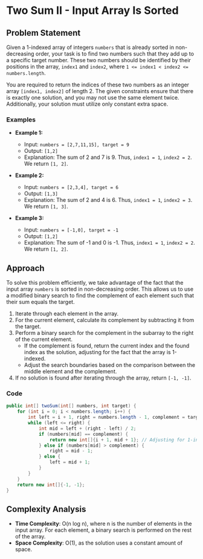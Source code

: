 # Two Sum II - Input Array Is Sorted

## Problem Statement

Given a 1-indexed array of integers `numbers` that is already sorted in non-decreasing order, your task is to find two numbers such that they add up to a specific target number. These two numbers should be identified by their positions in the array, `index1` and `index2`, where `1 <= index1 < index2 <= numbers.length`.

You are required to return the indices of these two numbers as an integer array `[index1, index2]` of length 2. The given constraints ensure that there is exactly one solution, and you may not use the same element twice. Additionally, your solution must utilize only constant extra space.

### Examples

- **Example 1:**
    - Input: `numbers = [2,7,11,15], target = 9`
    - Output: `[1,2]`
    - Explanation: The sum of 2 and 7 is 9. Thus, `index1 = 1`, `index2 = 2`. We return `[1, 2]`.

- **Example 2:**
    - Input: `numbers = [2,3,4], target = 6`
    - Output: `[1,3]`
    - Explanation: The sum of 2 and 4 is 6. Thus, `index1 = 1`, `index2 = 3`. We return `[1, 3]`.

- **Example 3:**
    - Input: `numbers = [-1,0], target = -1`
    - Output: `[1,2]`
    - Explanation: The sum of -1 and 0 is -1. Thus, `index1 = 1`, `index2 = 2`. We return `[1, 2]`.

## Approach

To solve this problem efficiently, we take advantage of the fact that the input array `numbers` is sorted in non-decreasing order. This allows us to use a modified binary search to find the complement of each element such that their sum equals the target.

1. Iterate through each element in the array.
2. For the current element, calculate its complement by subtracting it from the target.
3. Perform a binary search for the complement in the subarray to the right of the current element.
    - If the complement is found, return the current index and the found index as the solution, adjusting for the fact that the array is 1-indexed.
    - Adjust the search boundaries based on the comparison between the middle element and the complement.
4. If no solution is found after iterating through the array, return `[-1, -1]`.

### Code

```java
public int[] twoSum(int[] numbers, int target) {
    for (int i = 0; i < numbers.length; i++) {
        int left = i + 1, right = numbers.length - 1, complement = target - numbers[i];
        while (left <= right) {
            int mid = left + (right - left) / 2;
            if (numbers[mid] == complement) {
                return new int[]{i + 1, mid + 1}; // Adjusting for 1-indexed array
            } else if (numbers[mid] > complement) {
                right = mid - 1;
            } else {
                left = mid + 1;
            }
        }
    }
    return new int[]{-1, -1};
}
```
## Complexity Analysis

- **Time Complexity**: O(n log n), where n is the number of elements in the input array. For each element, a binary search is performed on the rest of the array.
- **Space Complexity**: O(1), as the solution uses a constant amount of space.
